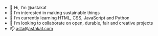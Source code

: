 - 👋 Hi, I’m @astakat
- 👀 I’m interested in making sustainable things
- 🌱 I’m currently learning HTML, CSS, JavaScript and Python
- 💞️ I’m looking to collaborate on open, durable, fair and creative projects
- 📫 asta@astakat.com

